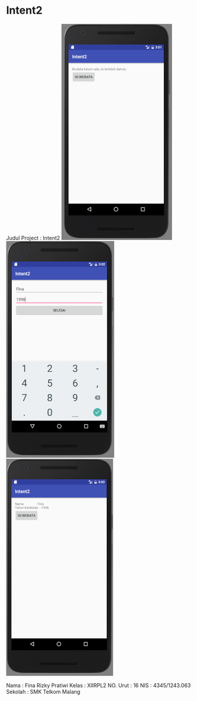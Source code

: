 # Intent2

Judul Project : Intent2
![Screenshot 1](https://github.com/finarizkyp/Intent2/blob/master/I21.PNG)
![Screenshot 2](https://github.com/finarizkyp/Intent2/blob/master/I2_Fina2.PNG)
![Screenshot 3](https://github.com/finarizkyp/Intent2/blob/master/I2_Fina3.PNG)

Nama : Fina Rizky Pratiwi
Kelas : XIIRPL2
NO. Urut : 16
NIS : 4345/1243.063
Sekolah : SMK Telkom Malang
